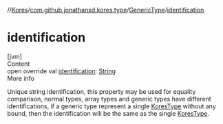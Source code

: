 //[Kores](../../index.md)/[com.github.jonathanxd.kores.type](../index.md)/[GenericType](index.md)/[identification](identification.md)



# identification  
[jvm]  
Content  
open override val [identification](identification.md): [String](https://kotlinlang.org/api/latest/jvm/stdlib/kotlin/-string/index.html)  
More info  


Unique string identification, this property may be used for equality comparison, normal types, array types and generic types have different identifications, if a generic type represent a single [KoresType](../-kores-type/index.md) without any bound, then the identification will be the same as the single [KoresType](../-kores-type/index.md).

  



